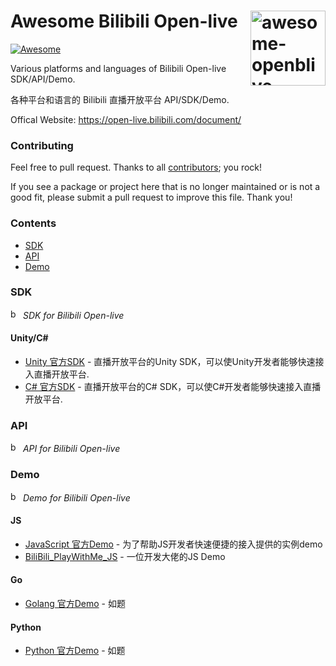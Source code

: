 # <img align="right" width="120px" src="https://s2.loli.net/2022/04/26/3PkYCn1SWgJAxOf.png" alt="awesome-openblive" title="awesome-openblive" /> Awesome Bilibili Open-live

[![Awesome](https://awesome.re/badge-flat.svg)](https://awesome.re)

Various platforms and languages of Bilibili Open-live SDK/API/Demo.

各种平台和语言的 Bilibili 直播开放平台 API/SDK/Demo.

Offical Website: https://open-live.bilibili.com/document/

### Contributing

Feel free to pull request. Thanks to all [contributors](https://github.com/EldersJavas/awesome-openblive/graphs/contributors); you rock!

If you see a package or project here that is no longer maintained or is not a good fit, please submit a pull request to improve this file. Thank you!

### Contents

- [SDK](#SDK)
- [API](#API)
- [Demo](#Demo)

### SDK

<a href="#contents"><img src="https://user-images.githubusercontent.com/19890545/150034365-6561ab71-5cb4-466f-996c-ae4204ef7c12.png" alt="back" title="back" width="16px"/></a> *SDK for Bilibili Open-live*

#### Unity/C#

* [Unity 官方SDK](https://open-live.bilibili.com/document/doc&tool/unitySDK.html) - 直播开放平台的Unity SDK，可以使Unity开发者能够快速接入直播开放平台.
* [C# 官方SDK](https://open-live.bilibili.com/document/doc&tool/cSDK.html) - 直播开放平台的C# SDK，可以使C#开发者能够快速接入直播开放平台.

### API

<a href="#contents"><img src="https://user-images.githubusercontent.com/19890545/150034365-6561ab71-5cb4-466f-996c-ae4204ef7c12.png" alt="back" title="back" width="16px"/></a> *API for Bilibili Open-live*

### Demo

<a href="#contents"><img src="https://user-images.githubusercontent.com/19890545/150034365-6561ab71-5cb4-466f-996c-ae4204ef7c12.png" alt="back" title="back" width="16px"/></a> *Demo for Bilibili Open-live*

#### JS

* [JavaScript 官方Demo](https://open-live.bilibili.com/document/doc&tool/jsDemo.html) - 为了帮助JS开发者快速便捷的接入提供的实例demo
* [BiliBili_PlayWithMe_JS](https://gitee.com/XL8Z/BiliBili_PlayWithMe_JS) - 一位开发大佬的JS Demo

#### Go

* [Golang 官方Demo](https://open-live.bilibili.com/document/quickStart.html#测试案例) - 如题

#### Python

* [Python 官方Demo](https://open-live.bilibili.com/document/quickStart.html#测试案例) - 如题

